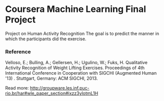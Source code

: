 # Coursera Machine Learning Final Project
Project on Human Activity Recognition
The goal is to predict the manner in which the participants did the exercise.

### Reference 

Velloso, E.; Bulling, A.; Gellersen, H.; Ugulino, W.; Fuks, H. Qualitative Activity Recognition of Weight Lifting Exercises. Proceedings of 4th International Conference in Cooperation with SIGCHI (Augmented Human '13) . Stuttgart, Germany: ACM SIGCHI, 2013.

Read more: http://groupware.les.inf.puc-rio.br/har#wle_paper_section#ixzz3ylotmL1H
